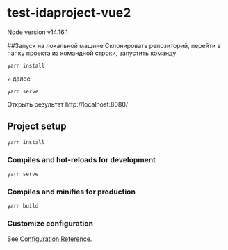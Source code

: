 # test-idaproject-vue2

Node version v14.16.1

##Запуск на локальной машине
Склонировать репозиторий, перейти в папку проекта из командной строки, запустить команду
```
yarn install
```
и далее
```
yarn serve
```
Открыть результат http://localhost:8080/

## Project setup
```
yarn install
```

### Compiles and hot-reloads for development
```
yarn serve
```

### Compiles and minifies for production
```
yarn build
```

### Customize configuration
See [Configuration Reference](https://cli.vuejs.org/config/).
